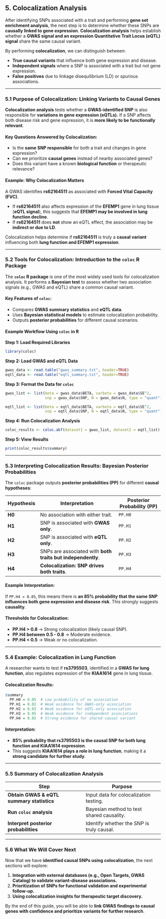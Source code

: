 ## 5. Colocalization Analysis

After identifying SNPs associated with a trait and performing **gene set enrichment analysis**, the next step is to determine whether these SNPs are **causally linked to gene expression**. **Colocalization analysis** helps establish whether a **GWAS signal and an expression Quantitative Trait Locus (eQTL) signal** share the same causal variant.

By performing **colocalization**, we can distinguish between:
- **True causal variants** that influence both gene expression and disease.
- **Independent signals** where a SNP is associated with a trait but not gene expression.
- **False positives** due to linkage disequilibrium (LD) or spurious associations.

---

### **5.1 Purpose of Colocalization: Linking Variants to Causal Genes**
**Colocalization analysis** tests whether a **GWAS-identified SNP** is also responsible for **variations in gene expression (eQTLs).** If a SNP affects both disease risk and gene expression, it is **more likely to be functionally relevant**.

#### **Key Questions Answered by Colocalization:**
- Is the **same SNP responsible** for both a trait and changes in gene expression?
- Can we prioritize **causal genes** instead of nearby associated genes?
- Does this variant have a known **biological function** or therapeutic relevance?

#### **Example: Why Colocalization Matters**
A GWAS identifies **rs62164511** as associated with **Forced Vital Capacity (FVC)**.  
- If **rs62164511** also affects expression of the **EFEMP1** gene in lung tissue (**eQTL signal**), this suggests that **EFEMP1 may be involved in lung function decline**.
- If **rs62164511** does **not** show an eQTL effect, the association may be **indirect or due to LD**.

Colocalization helps determine if **rs62164511** is truly a **causal variant** influencing both **lung function and EFEMP1 expression**.

---

### **5.2 Tools for Colocalization: Introduction to the `coloc` R Package**
The **`coloc` R package** is one of the most widely used tools for colocalization analysis. It performs a **Bayesian test** to assess whether two association signals (e.g., GWAS and eQTL) share a common causal variant.

#### **Key Features of `coloc`:**
- Compares **GWAS summary statistics** and **eQTL data**.
- Uses **Bayesian statistical models** to estimate colocalization probability.
- Outputs **posterior probabilities** for different causal scenarios.

#### **Example Workflow Using `coloc` in R**
**Step 1: Load Required Libraries**
```r
library(coloc)
```

**Step 2: Load GWAS and eQTL Data**
```r
gwas_data <- read.table("gwas_summary.txt", header=TRUE)
eqtl_data <- read.table("eqtl_summary.txt", header=TRUE)
```

**Step 3: Format the Data for `coloc`**
```r
gwas_list <- list(beta = gwas_data$BETA, varbeta = gwas_data$SE^2, 
                  snp = gwas_data$SNP, N = gwas_data$N, type = "quant")

eqtl_list <- list(beta = eqtl_data$BETA, varbeta = eqtl_data$SE^2, 
                  snp = eqtl_data$SNP, N = eqtl_data$N, type = "quant")
```

**Step 4: Run Colocalization Analysis**
```r
coloc_results <- coloc.abf(dataset1 = gwas_list, dataset2 = eqtl_list)
```

**Step 5: View Results**
```r
print(coloc_results$summary)
```

---

### **5.3 Interpreting Colocalization Results: Bayesian Posterior Probabilities**
The `coloc` package outputs **posterior probabilities (PP)** for different **causal hypotheses**:

| **Hypothesis** | **Interpretation** | **Posterior Probability (PP)** |
|--------------|---------------------|------------------|
| **H0** | No association with either trait. | `PP.H0` |
| **H1** | SNP is associated with **GWAS only**. | `PP.H1` |
| **H2** | SNP is associated with **eQTL only**. | `PP.H2` |
| **H3** | SNPs are associated with **both traits but independently**. | `PP.H3` |
| **H4** | **Colocalization: SNP drives both traits**. | `PP.H4` |

#### **Example Interpretation:**
If `PP.H4 = 0.85`, this means there is **an 85% probability that the same SNP influences both gene expression and disease risk**. This strongly suggests **causality**.

#### **Thresholds for Colocalization:**
- **PP.H4 > 0.8** → Strong colocalization (likely causal SNP).
- **PP.H4 between 0.5 - 0.8** → Moderate evidence.
- **PP.H4 < 0.5** → Weak or no colocalization.

---

### **5.4 Example: Colocalization in Lung Function**
A researcher wants to test if **rs3795503**, identified in a **GWAS for lung function**, also regulates expression of the **KIAA1614** gene in lung tissue.

#### **Colocalization Results:**
```r
$summary
  PP.H0 = 0.05  # Low probability of no association
  PP.H1 = 0.02  # Weak evidence for GWAS-only association
  PP.H2 = 0.03  # Weak evidence for eQTL-only association
  PP.H3 = 0.05  # Weak evidence for independent associations
  PP.H4 = 0.85  # Strong evidence for shared causal variant
```
#### **Interpretation:**
- **85% probability that rs3795503 is the causal SNP for both lung function and KIAA1614 expression**.
- This suggests **KIAA1614 plays a role in lung function**, making it a **strong candidate for further study**.

---

### **5.5 Summary of Colocalization Analysis**
| **Step** | **Purpose** |
|---------|------------|
| **Obtain GWAS & eQTL summary statistics** | Input data for colocalization testing. |
| **Run `coloc` analysis** | Bayesian method to test shared causality. |
| **Interpret posterior probabilities** | Identify whether the SNP is truly causal. |

---

### **5.6 What We Will Cover Next**
Now that we have **identified causal SNPs using colocalization**, the next sections will explore:
1. **Integration with external databases (e.g., Open Targets, GWAS Catalog) to validate variant-disease associations.**
2. **Prioritization of SNPs for functional validation and experimental follow-up.**
3. **Using colocalization insights for therapeutic target discovery.**

By the end of this guide, you will be able to **link GWAS findings to causal genes with confidence and prioritize variants for further research**.
